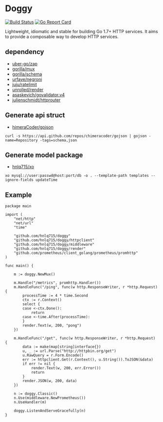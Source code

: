 Doggy
===
[![Build Status](https://travis-ci.org/hnlq715/doggy.svg?branch=master)](https://travis-ci.org/hnlq715/doggy)
[![Go Report Card](https://goreportcard.com/badge/github.com/hnlq715/doggy)](https://goreportcard.com/report/github.com/hnlq715/doggy)

Lightweight, idiomatic and stable for building Go 1.7+ HTTP services.
It aims to provide a composable way to develop HTTP services.

dependency
---

* [uber-go/zap](github.com/uber-go/zap)
* [gorilla/mux](github.com/gorilla/mux)
* [gorilla/schema](github.com/gorilla/schema)
* [urfave/negroni](github.com/urfave/negroni)
* [juju/ratelimit](github.com/juju/ratelimit)
* [unrolled/render](github.com/unrolled/render)
* [asaskevich/govalidator.v4](gopkg.in/asaskevich/govalidator.v4)
* [julienschmidt/httprouter](github.com/julienschmidt/httprouter)

Generate api struct
---
* [himeraCoder/gojson](https://github.com/ChimeraCoder/gojson)
```
curl -s https://api.github.com/repos/chimeracoder/gojson | gojson -name=Repository -tags=schema,json
```

Generate model package
---
* [hnlq715/xo](https://github.com/hnlq715/xo)
```
xo mysql://user:passwd@host:port/db -o . --template-path templates --ignore-fields updateTime
```

Example
---
```
package main

import (
	"net/http"
	"net/url"
	"time"

	"github.com/hnlq715/doggy"
	"github.com/hnlq715/doggy/httpclient"
	"github.com/hnlq715/doggy/middleware"
	"github.com/hnlq715/doggy/render"
	"github.com/prometheus/client_golang/prometheus/promhttp"
)

func main() {

	m := doggy.NewMux()

	m.Handle("/metrics", promhttp.Handler())
	m.HandleFunc("/ping", func(w http.ResponseWriter, r *http.Request) {
		processTime := 4 * time.Second
		ctx := r.Context()
		select {
		case <-ctx.Done():
			return
		case <-time.After(processTime):
		}
		render.Text(w, 200, "pong")
	})

	m.HandleFunc("/get", func(w http.ResponseWriter, r *http.Request) {
		data := make(map[string]interface{})
		u, _ := url.Parse("http://httpbin.org/get")
		u.RawQuery = r.Form.Encode()
		err := httpclient.Get(r.Context(), u.String()).ToJSON(&data)
		if err != nil {
			render.Text(w, 200, err.Error())
			return
		}
		render.JSON(w, 200, data)
	})

	n := doggy.Classic()
	n.Use(middleware.NewPrometheus())
	n.UseHandler(m)

	doggy.ListenAndServeGracefully(n)
}
```
